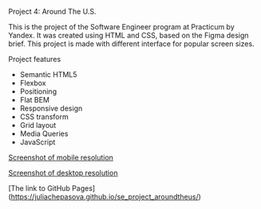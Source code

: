 Project 4: Around The U.S.

This is the project of the Software Engineer program at Practicum by Yandex. It was created using HTML and CSS, based on the Figma design brief. This project is made with different interface for popular screen sizes.

Project features

- Semantic HTML5
- Flexbox
- Positioning
- Flat BEM
- Responsive design
- CSS transform
- Grid layout
- Media Queries
- JavaScript

[Screenshot of mobile resolution](./images/Screenshot-mobile.png)

[Screenshot of desktop resolution](./images/Screenshot-desktop.png)

[The link to GitHub Pages] (https://juliachepasova.github.io/se_project_aroundtheus/)
